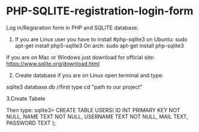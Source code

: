 # PHP-SQLITE-registration-login-form
Log in/Regisration form in PHP and SQLITE database.

1. If you are Linux user you have to install  #php-sqlite3
on Ubuntu:
 sudo apt-get install php5-sqlite3
On arch:
 sudo apt-get install php-sqlite3

If you are on Mac or Windows just download for official site: https://www.sqlite.org/download.html

2. Create database
if you are on Linux open terminal and type:
 
sqlite3 database.db //first type cd "path to our project"

3.Create Tabele

Then type:
sqlite3>  CREATE TABLE USERS(
   ID INT PRIMARY KEY     NOT NULL,
   NAME           TEXT    NOT NULL,
   USERNAME       TEXT     NOT NULL,
   MAIL           TEXT,
   PASSWORD       TEXT
);



 
